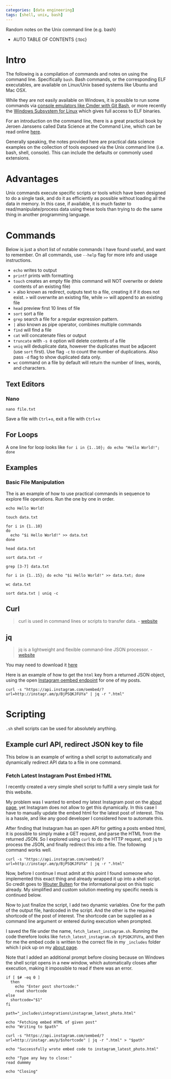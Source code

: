 ```yaml
---
categories: [data engineering]
tags: [shell, unix, bash]
---
```


Random notes on the Unix command line (e.g. bash)

<!-- excerpt separator -->

* AUTO TABLE OF CONTENTS
{:toc}

# Intro

The following is a compilation of commands and notes on using the command line. Specifically `bash`. Bash commands, or the corresponding ELF executables, are available on Linux/Unix based systems like Ubuntu and Mac OSX.

While they are not easily available on Windows, it is possible to run some commands via [console emulators like Cmder with Git Bash](http://cmder.net/), or more recently the [Windows Subsystem for Linux](https://en.wikipedia.org/wiki/Windows_Subsystem_for_Linux) which gives full access to ELF binaries.  

For an introduction on the command line, there is a great practical book by Jeroen Janssens called Data Science at the Command Line, which can be read online [here](https://www.datascienceatthecommandline.com/).  

Generally speaking, the notes provided here are practical data science examples on the collection of tools exposed via the Unix command line (i.e. bash, shell, console). This can include the defaults or commonly used extensions.  

# Advantages

Unix commands execute specific scripts or tools which have been designed to do a single task, and do it as efficiently as possible without loading all the data in memory. In this case, if available, it is much faster to read/manipulate/process data using these tools than trying to do the same thing in another programming language.  

# Commands

Below is just a short list of notable commands I have found useful, and want to remember. On all commands, use `--help` flag for more info and usage instructions.  

- `echo` writes to output
- `printf` prints with formatting
- `touch` creates an empty file (this command will NOT overwrite or delete contents of an existing file)
- `>` also known as redirect, outputs text to a file, creating it if it does not exist. `>` will overwrite an existing file, while `>>` will append to an existing file
- `head` preview first 10 lines of file
- `sort` sort a file
- `grep` search a file for a regular expression pattern.
- `|` also known as pipe operator, combines multiple commands
- `find` will find a file
- `cat` will concatenate files or output
- `truncate` with `-s 0` option will delete contents of a file
- `uniq` will deduplicate data, however the duplicates must be adjacent (use `sort` first). Use flag `-c` to count the number of duplications. Also pass `-d` flag to show duplicated data only.
- `wc` command on a file by default will return the number of lines, words, and characters.

## Text Editors

### Nano

`nano file.txt`  

Save a file with `Ctrl`+`o`, exit a file with `Ctrl`+`x`  

## For Loops

A one line for loop looks like `for i in {1..10}; do echo "Hello World!"; done`

## Examples

### Basic File Manipulation

The is an example of how to use practical commands in sequence to explore file operations. Run the one by one in order.  

```shell
echo Hello World!

touch data.txt

for i in {1..10}
do
  echo "$i Hello World!" >> data.txt
done

head data.txt

sort data.txt -r

grep [3-7] data.txt

for i in {1..15}; do echo "$i Hello World!" >> data.txt; done

wc data.txt

sort data.txt | uniq -c
```

## Curl

> curl is used in command lines or scripts to transfer data. - [website](https://curl.haxx.se/)

## jq

> jq is a lightweight and flexible command-line JSON processor. - [website](https://stedolan.github.io/jq/)

You may need to download it [here](https://stedolan.github.io/jq/download/)

Here is an example of how to get the `html` key from a returned JSON object, using the open [Instagram oembed endpoint](https://www.instagram.com/developer/embedding/#oembed) for one of my posts.  

```shell
curl -s "https://api.instagram.com/oembed/?url=http://instagr.am/p/BjPSQKJFUYa" | jq -r ".html"
```

# Scripting

`.sh` shell scripts can be used for absolutely anything.  

## Example curl API, redirect JSON key to file

This below is an example of writing a shell script to automatically and dynamically redirect API data to a file in one command.  

### Fetch Latest Instagram Post Embed HTML

I recently created a very simple shell script to fulfill a very simple task for this website.  

My problem was I wanted to embed my latest Instagram post on the [about page](https://knanne.github.io/about/), yet Instagram does not allow to get this dynamically. In this case I have to manually update the embed html for the latest post of interest. This is a hassle, and like any good developer I considered how to automate this.  

After finding that Instagram has an open API for getting a posts embed html, it is possible to simply make a GET request, and parse the HTML from the returned JSON. So I explored using `curl` to do the HTTP request, and `jq` to process the JSON, and finally redirect this into a file. The following command works well.  

`curl -s "https://api.instagram.com/oembed/?url=http://instagr.am/p/BjPSQKJFUYa" | jq -r ".html"`  

Now, before I continue I must admit at this point I found someone who implemented this exact thing and already wrapped it up into a shell script. So credit goes to [Wouter Bulten](https://www.wouterbulten.nl/blog/tech/import-instagram-for-jekyll/) for the informational post on this topic already. My simplified and custom solution meeting my specific needs is continued below.   

Now to just finalize the script, I add two dynamic variables. One for the path of the output file, hardcoded in the script. And the other is the required shortcode of the post of interest. The shortcode can be supplied as a command line argument or entered during execution when prompted.  

I saved the file under the name, `fetch_latest_instagram.sh`. Running the code therefore looks like `fetch_latest_instagram.sh BjPSQKJFUYa`, and then for me the embed code is written to the correct file in my `_includes` folder which I pick up on my [about page](https://knanne.github.io/about/).  

Note that I added an additional prompt before closing because on Windows the shell script opens in a new window, which automatically closes after execution, making it impossible to read if there was an error.

```shell
if [ $# -eq 0 ]
  then
    echo "Enter post shortcode:"
    read shortcode
else
  shortcode="$1"
fi

path="_includes\integrations\instagram_latest_photo.html"

echo "Fetching embed HTML of given post"
echo "Writing to $path"

curl -s "https://api.instagram.com/oembed/?url=http://instagr.am/p/$shortcode" | jq -r ".html" > "$path"

echo "Successfully wrote embed code to instagram_latest_photo.html"

echo "Type any key to close:"
read dummmy

echo "Closing"
```
